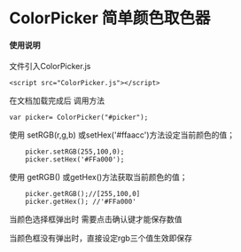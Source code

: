 # ColorPicker 简单颜色取色器

#### 使用说明

文件引入ColorPicker.js

`<script src="ColorPicker.js"></script>`

在文档加载完成后 调用方法

`var picker= ColorPicker("#picker");`

使用 setRGB(r,g,b) 或setHex('#ffaacc')方法设定当前颜色的值；

```
    picker.setRGB(255,100,0);
    picker.setHex('#FFa000');
```


使用 getRGB() 或getHex()方法获取当前颜色的值；

```
    picker.getRGB();//[255,100,0]
    picker.getHex(); //'#FFa000'
```
当颜色选择框弹出时 需要点击确认键才能保存数值

当颜色框没有弹出时，直接设定rgb三个值生效即保存